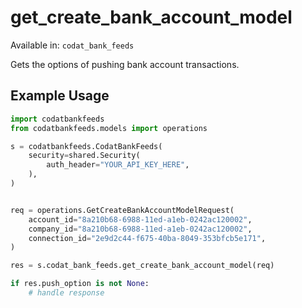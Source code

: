 # get_create_bank_account_model
Available in: `codat_bank_feeds`

Gets the options of pushing bank account transactions.

## Example Usage
```python
import codatbankfeeds
from codatbankfeeds.models import operations

s = codatbankfeeds.CodatBankFeeds(
    security=shared.Security(
        auth_header="YOUR_API_KEY_HERE",
    ),
)


req = operations.GetCreateBankAccountModelRequest(
    account_id="8a210b68-6988-11ed-a1eb-0242ac120002",
    company_id="8a210b68-6988-11ed-a1eb-0242ac120002",
    connection_id="2e9d2c44-f675-40ba-8049-353bfcb5e171",
)

res = s.codat_bank_feeds.get_create_bank_account_model(req)

if res.push_option is not None:
    # handle response
```